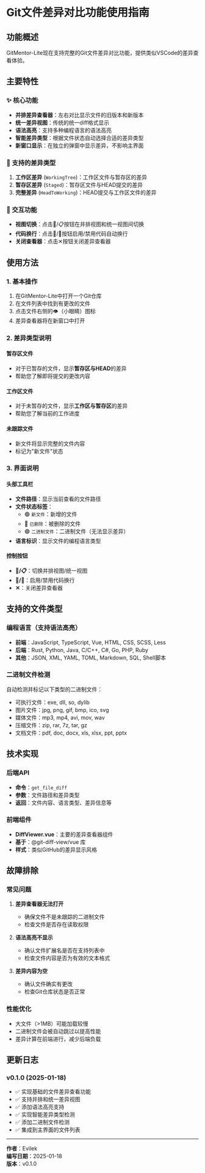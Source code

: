 # Git文件差异对比功能使用指南

## 功能概述

GitMentor-Lite现在支持完整的Git文件差异对比功能，提供类似VSCode的差异查看体验。

## 主要特性

### ✨ 核心功能
- **并排差异查看器**：左右对比显示文件的旧版本和新版本
- **统一差异视图**：传统的统一diff格式显示
- **语法高亮**：支持多种编程语言的语法高亮
- **智能差异类型**：根据文件状态自动选择合适的差异类型
- **新窗口显示**：在独立的弹窗中显示差异，不影响主界面

### 🎯 支持的差异类型
1. **工作区差异** (`WorkingTree`)：工作区文件与暂存区的差异
2. **暂存区差异** (`Staged`)：暂存区文件与HEAD提交的差异  
3. **完整差异** (`HeadToWorking`)：HEAD提交与工作区文件的差异

### 🔧 交互功能
- **视图切换**：点击📄/📋按钮在并排视图和统一视图间切换
- **代码换行**：点击📏/📐按钮启用/禁用代码自动换行
- **关闭查看器**：点击✕按钮关闭差异查看器

## 使用方法

### 1. 基本操作
1. 在GitMentor-Lite中打开一个Git仓库
2. 在文件列表中找到有更改的文件
3. 点击文件右侧的👁️（小眼睛）图标
4. 差异查看器将在新窗口中打开

### 2. 差异类型说明

#### 暂存区文件
- 对于已暂存的文件，显示**暂存区与HEAD**的差异
- 帮助您了解即将提交的更改内容

#### 工作区文件  
- 对于未暂存的文件，显示**工作区与暂存区**的差异
- 帮助您了解当前的工作进度

#### 未跟踪文件
- 新文件将显示完整的文件内容
- 标记为"新文件"状态

### 3. 界面说明

#### 头部工具栏
- **文件路径**：显示当前查看的文件路径
- **文件状态标签**：
  - 🟢 `新文件`：新增的文件
  - 🔴 `已删除`：被删除的文件  
  - 🟣 `二进制文件`：二进制文件（无法显示差异）
- **语言标识**：显示文件的编程语言类型

#### 控制按钮
- **📄/📋**：切换并排视图/统一视图
- **📏/📐**：启用/禁用代码换行
- **✕**：关闭差异查看器

## 支持的文件类型

### 编程语言（支持语法高亮）
- **前端**：JavaScript, TypeScript, Vue, HTML, CSS, SCSS, Less
- **后端**：Rust, Python, Java, C/C++, C#, Go, PHP, Ruby
- **其他**：JSON, XML, YAML, TOML, Markdown, SQL, Shell脚本

### 二进制文件检测
自动检测并标记以下类型的二进制文件：
- 可执行文件：exe, dll, so, dylib
- 图片文件：jpg, png, gif, bmp, ico, svg
- 媒体文件：mp3, mp4, avi, mov, wav
- 压缩文件：zip, rar, 7z, tar, gz
- 文档文件：pdf, doc, docx, xls, xlsx, ppt, pptx

## 技术实现

### 后端API
- **命令**：`get_file_diff`
- **参数**：文件路径和差异类型
- **返回**：文件内容、语言类型、差异信息等

### 前端组件
- **DiffViewer.vue**：主要的差异查看器组件
- **基于**：@git-diff-view/vue 库
- **样式**：类似GitHub的差异显示风格

## 故障排除

### 常见问题

1. **差异查看器无法打开**
   - 确保文件不是未跟踪的二进制文件
   - 检查文件是否存在读取权限

2. **语法高亮不显示**
   - 确认文件扩展名是否在支持列表中
   - 检查文件内容是否为有效的文本格式

3. **差异内容为空**
   - 确认文件确实有更改
   - 检查Git仓库状态是否正常

### 性能优化
- 大文件（>1MB）可能加载较慢
- 二进制文件会被自动跳过以提高性能
- 差异计算在前端进行，减少后端负载

## 更新日志

### v0.1.0 (2025-01-18)
- ✅ 实现基础的文件差异查看功能
- ✅ 支持并排和统一差异视图
- ✅ 添加语法高亮支持
- ✅ 实现智能差异类型检测
- ✅ 添加二进制文件检测
- ✅ 集成到主界面的文件列表

---

**作者**：Evilek  
**编写日期**：2025-01-18  
**版本**：v0.1.0
